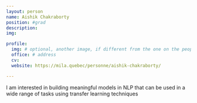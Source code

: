 ```yaml
---
layout: person
name: Aishik Chakraborty
position: #grad
description:
img:

profile:
  img: # optional, another image, if different from the one on the people page
  office: # address
  cv:
  website: https://mila.quebec/personne/aishik-chakraborty/

---
```


I am interested in building meaningful models in NLP that can be used in a wide range of tasks using transfer learning techniques
